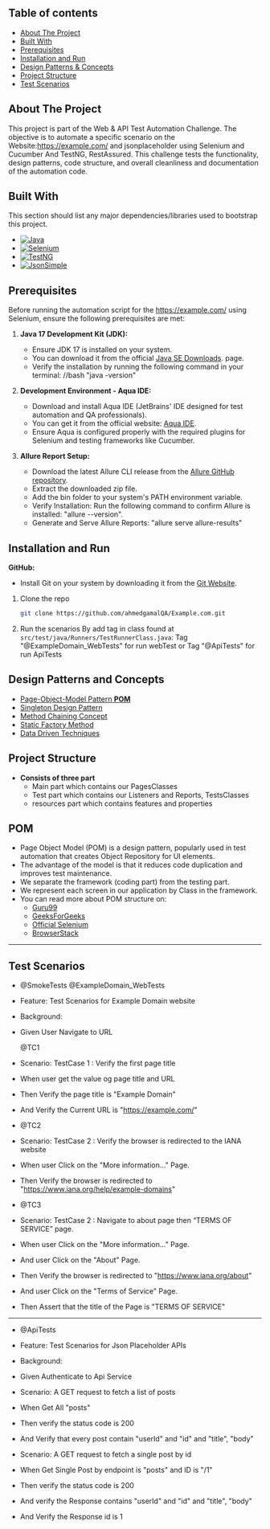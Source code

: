 ## Table of contents
* [About The Project](#about-the-project)
* [Built With](#built-with)
* [Prerequisites](#prerequisites)
* [Installation and Run](#installation-and-run)
* [Design Patterns & Concepts](#design-patterns-and-concepts)
* [Project Structure](#project-structure)
* [Test Scenarios](#test-scenarios)
## About The Project

This project is part of the Web & API Test Automation Challenge. The objective is to automate a specific scenario on the Website:https://example.com/ and jsonplaceholder using Selenium and Cucumber And TestNG, RestAssured.
This challenge tests the functionality, design patterns, code structure, and overall cleanliness and documentation of the automation code.

## Built With

This section should list any major dependencies/libraries used to bootstrap this project.

* [![Java][Java]][Java-url]
* [![Selenium][Selenium]][Selenium-url]
* [![TestNG][TestNG]][TestNG-url]
* [![JsonSimple][JsonSimple]][JsonSimple-url]

## Prerequisites

Before running the automation script for the https://example.com/ using Selenium, ensure the following prerequisites are met:
1. **Java 17 Development Kit (JDK):**
    - Ensure JDK 17 is installed on your system.
    - You can download it from the official [Java SE Downloads](https://www.oracle.com/java/technologies/downloads). page.
    -  Verify the installation by running the following command in your terminal:
      //bash "java -version"
   

2. **Development Environment - Aqua IDE:**
    - Download and install Aqua IDE (JetBrains' IDE designed for test automation and QA professionals).
    - You can get it from the official website: [Aqua IDE](https://www.jetbrains.com/aqua/).
    - Ensure Aqua is configured properly with the required plugins for Selenium and testing frameworks like Cucumber.


3. **Allure Report Setup:**
   - Download the latest Allure CLI release from the [Allure GitHub repository](https://github.com/allure-framework/allure2).
   - Extract the downloaded zip file.
   - Add the bin folder to your system's PATH environment variable.
   - Verify Installation: Run the following command to confirm Allure is installed: "allure --version".
   - Generate and Serve Allure Reports: "allure serve allure-results"



## Installation and Run
**GitHub:**
- Install Git on your system by downloading it from the [Git Website](https://git-scm.com/downloads).


1. Clone the repo
   ```sh
   git clone https://github.com/ahmedgamalQA/Example.com.git
   ```

2. Run the scenarios By add tag in class found at `src/test/java/Runners/TestRunnerClass.java`:
 Tag "@ExampleDomain_WebTests" for run webTest
 or Tag "@ApiTests" for run ApiTests


## Design Patterns and Concepts
* [Page-Object-Model Pattern **POM**](#pom)
* [Singleton Design Pattern](#singleton-design-pattern)
* [Method Chaining Concept](#method-chaining-concept)
* [Static Factory Method](#static-factory-method)
* [Data Driven Techniques](#data-driven-techniques)
## Project Structure
* **Consists of three part**
    - Main part which contains our PagesClasses
    - Test part which contains our Listeners and Reports, TestsClasses
    - resources part which contains features and properties
## POM
* Page Object Model (POM) is a design pattern, popularly used in test automation that creates Object Repository for UI elements.
* The advantage of the model is that it reduces code duplication and improves test maintenance.
* We separate the framework (coding part) from the testing part.
* We represent each screen in our application by Class in the framework.
* You can read more about POM structure on:
    - [Guru99](https://www.guru99.com/page-object-model-pom-page-factory-in-selenium-ultimate-guide.html)
    - [GeeksForGeeks](https://www.geeksforgeeks.org/page-object-model-pom/)
    - [Official Selenium](https://www.selenium.dev/documentation/test_practices/encouraged/page_object_models/)
    - [BrowserStack](https://www.browserstack.com/guide/page-object-model-in-selenium)
------------------------------------------
## Test Scenarios
* @SmokeTests @ExampleDomain_WebTests
* Feature: Test Scenarios for Example Domain website


* Background:
* Given User Navigate to URL

  @TC1
*   Scenario: TestCase 1 : Verify the first page title
*   When user get the value og page title and URL
*   Then Verify the page title is "Example Domain"
*   And Verify the Current URL is "https://example.com/"


*   @TC2
*   Scenario:  TestCase 2 : Verify the browser is redirected to the IANA website
*   When user Click on the "More information..." Page.
*   Then Verify the browser is redirected to "https://www.iana.org/help/example-domains"


*   @TC3
* Scenario:  TestCase 2 : Navigate to about page then “TERMS OF SERVICE” page.
* When user Click on the "More information..." Page.
* And user Click on the "About" Page.
* Then Verify the browser is redirected to "https://www.iana.org/about"
* And user Click on the "Terms of Service" Page.
* Then Assert that the title of the Page is "TERMS OF SERVICE"


--------------------------------------------------------
* @ApiTests
* Feature: Test Scenarios for Json Placeholder APIs
* Background:
* Given Authenticate to Api Service


* Scenario: A GET request to fetch a list of posts
* When Get All "posts"
* Then verify the status code is 200
* And Verify that every post contain "userId" and "id" and "title", "body"


* Scenario:  A GET request to fetch a single post by id
* When Get Single Post by endpoint is "posts" and ID is "/1"
* Then verify the status code is 200
* And verify the Response contains  "userId" and "id" and "title", "body"
* And Verify the Response id is 1


[stars-shield]: https://img.shields.io/github/stars/othneildrew/Best-README-Template.svg?style=for-the-badge
[stars-url]: https://github.com/othneildrew/Best-README-Template/stargazers
[issues-shield]: https://img.shields.io/github/issues/othneildrew/Best-README-Template.svg?style=for-the-badge
[issues-url]: https://github.com/othneildrew/Best-README-Template/issues
[license-shield]: https://img.shields.io/github/license/othneildrew/Best-README-Template.svg?style=for-the-badge
[license-url]: https://github.com/othneildrew/Best-README-Template/blob/master/LICENSE.txt
[linkedin-shield]: https://img.shields.io/badge/-LinkedIn-black.svg?style=for-the-badge&logo=linkedin&colorB=555
[linkedin-url]: https://linkedin.com/in/othneildrew
[product-screenshot]: images/screenshot.png
[Java]: https://img.shields.io/badge/java-%23ED8B00.svg?style=for-the-badge&logo=openjdk&logoColor=white
[Java-url]: https://docs.oracle.com/en/java/
[Selenium]: https://img.shields.io/badge/selenium-webdriver-43B02A?style=for-the-badge&logo=selenium&logoColor=white
[Selenium-url]: https://www.selenium.dev/documentation/webdriver/
[Appium]: https://img.shields.io/badge/Appium-41BDF5?style=for-the-badge&logo=appium&logoColor=white
[Appium-url]: https://appium.io/docs/en/latest/
[TestNG]: https://img.shields.io/badge/TestNg-FF7F00?style=for-the-badge&logo=testng&logoColor=white
[TestNG-url]: https://testng.org/
[JsonSimple]: https://img.shields.io/badge/JSON_Simple-000000?style=for-the-badge&logo=json&logoColor=white
[Cucumber]: https://img.shields.io/badge/Cucumber-000000?style=for-the-badge&logo=json&logoColor=white
[Cucumber-url]: https://cucumber.io/docs/guides/overview/
[JsonSimple-url]: https://www.digitalocean.com/community/tutorials/json-simple-example